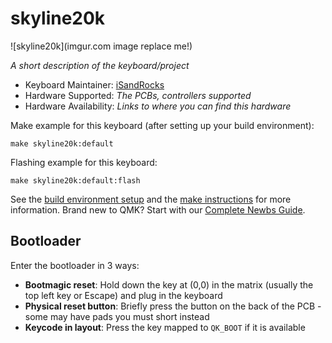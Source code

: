 # skyline20k

![skyline20k](imgur.com image replace me!)

*A short description of the keyboard/project*

* Keyboard Maintainer: [iSandRocks](https://github.com/iSandRocks)
* Hardware Supported: *The PCBs, controllers supported*
* Hardware Availability: *Links to where you can find this hardware*

Make example for this keyboard (after setting up your build environment):

    make skyline20k:default

Flashing example for this keyboard:

    make skyline20k:default:flash

See the [build environment setup](https://docs.qmk.fm/#/getting_started_build_tools) and the [make instructions](https://docs.qmk.fm/#/getting_started_make_guide) for more information. Brand new to QMK? Start with our [Complete Newbs Guide](https://docs.qmk.fm/#/newbs).

## Bootloader

Enter the bootloader in 3 ways:

* **Bootmagic reset**: Hold down the key at (0,0) in the matrix (usually the top left key or Escape) and plug in the keyboard
* **Physical reset button**: Briefly press the button on the back of the PCB - some may have pads you must short instead
* **Keycode in layout**: Press the key mapped to `QK_BOOT` if it is available
